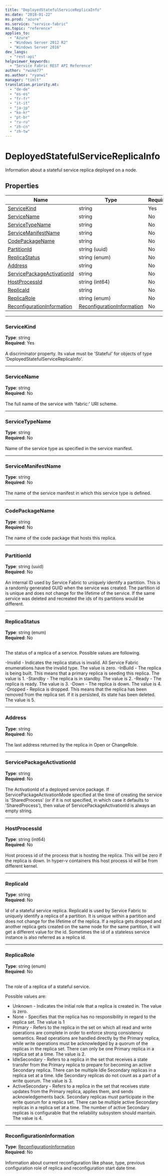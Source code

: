 ```yaml
---
title: "DeployedStatefulServiceReplicaInfo"
ms.date: "2018-01-22"
ms.prod: "azure"
ms.service: "service-fabric"
ms.topic: "reference"
applies_to: 
  - "Azure"
  - "Windows Server 2012 R2"
  - "Windows Server 2016"
dev_langs: 
  - "rest-api"
helpviewer_keywords: 
  - "Service Fabric REST API Reference"
author: "rwike77"
ms.author: "ryanwi"
manager: "timlt"
translation.priority.mt: 
  - "de-de"
  - "es-es"
  - "fr-fr"
  - "it-it"
  - "ja-jp"
  - "ko-kr"
  - "pt-br"
  - "ru-ru"
  - "zh-cn"
  - "zh-tw"
---
```

# DeployedStatefulServiceReplicaInfo

Information about a stateful service replica deployed on a node.

## Properties
| Name | Type | Required |
| --- | --- | --- |
| [ServiceKind](#servicekind) | string | Yes |
| [ServiceName](#servicename) | string | No |
| [ServiceTypeName](#servicetypename) | string | No |
| [ServiceManifestName](#servicemanifestname) | string | No |
| [CodePackageName](#codepackagename) | string | No |
| [PartitionId](#partitionid) | string (uuid) | No |
| [ReplicaStatus](#replicastatus) | string (enum) | No |
| [Address](#address) | string | No |
| [ServicePackageActivationId](#servicepackageactivationid) | string | No |
| [HostProcessId](#hostprocessid) | string (int64) | No |
| [ReplicaId](#replicaid) | string | No |
| [ReplicaRole](#replicarole) | string (enum) | No |
| [ReconfigurationInformation](#reconfigurationinformation) | [ReconfigurationInformation](sfclient-model-reconfigurationinformation.md) | No |

____
### ServiceKind
__Type__: string <br/>
__Required__: Yes <br/>
<br/>
A discriminator property. Its value must be 'Stateful' for objects of type 'DeployedStatefulServiceReplicaInfo'.

____
### ServiceName
__Type__: string <br/>
__Required__: No<br/>
<br/>
The full name of the service with 'fabric:' URI scheme.

____
### ServiceTypeName
__Type__: string <br/>
__Required__: No<br/>
<br/>
Name of the service type as specified in the service manifest.

____
### ServiceManifestName
__Type__: string <br/>
__Required__: No<br/>
<br/>
The name of the service manifest in which this service type is defined.

____
### CodePackageName
__Type__: string <br/>
__Required__: No<br/>
<br/>
The name of the code package that hosts this replica.

____
### PartitionId
__Type__: string (uuid) <br/>
__Required__: No<br/>
<br/>
An internal ID used by Service Fabric to uniquely identify a partition. This is a randomly generated GUID when the service was created. The partition id is unique and does not change for the lifetime of the service. If the same service was deleted and recreated the ids of its partitions would be different.

____
### ReplicaStatus
__Type__: string (enum) <br/>
__Required__: No<br/>
<br/>


The status of a replica of a service. Possible values are following.

  -Invalid - Indicates the replica status is invalid. All Service Fabric enumerations have the invalid type. The value is zero.
  -InBuild - The replica is being built. This means that a primary replica is seeding this replica. The value is 1.
  -Standby - The replica is in standby. The value is 2.
  -Ready - The replica is ready. The value is 3.
  -Down - The replica is down. The value is 4.
  -Dropped - Replica is dropped. This means that the replica has been removed from the replica set. If it is persisted, its state has been deleted. The value is 5.



____
### Address
__Type__: string <br/>
__Required__: No<br/>
<br/>
The last address returned by the replica in Open or ChangeRole.

____
### ServicePackageActivationId
__Type__: string <br/>
__Required__: No<br/>
<br/>
The ActivationId of a deployed service package. If ServicePackageActivationMode specified at the time of creating the service
is 'SharedProcess' (or if it is not specified, in which case it defaults to 'SharedProcess'), then value of ServicePackageActivationId
is always an empty string.


____
### HostProcessId
__Type__: string (int64) <br/>
__Required__: No<br/>
<br/>
Host process id of the process that is hosting the replica. This will be zero if the replica is down. In hyper-v containers this host process id will be from different kernel.

____
### ReplicaId
__Type__: string <br/>
__Required__: No<br/>
<br/>
Id of a stateful service replica. ReplicaId is used by Service Fabric to uniquely identify a replica of a partition. It is unique within a partition and does not change for the lifetime of the replica. If a replica gets dropped and another replica gets created on the same node for the same partition, it will get a different value for the id. Sometimes the id of a stateless service instance is also referred as a replica id.

____
### ReplicaRole
__Type__: string (enum) <br/>
__Required__: No<br/>
<br/>


The role of a replica of a stateful service.

Possible values are: 

  - Unknown - Indicates the initial role that a replica is created in. The value is zero.
  - None - Specifies that the replica has no responsibility in regard to the replica set. The value is 1
  - Primary - Refers to the replica in the set on which all read and write operations are complete in order to enforce strong consistency semantics. Read operations are handled directly by the Primary replica, while write operations must be acknowledged by a quorum of the replicas in the replica set. There can only be one Primary replica in a replica set at a time. The value is 2.
  - IdleSecondary - Refers to a replica in the set that receives a state transfer from the Primary replica to prepare for becoming an active Secondary replica. There can be multiple Idle Secondary replicas in a replica set at a time. Idle Secondary replicas do not count as a part of a write quorum. The value is 3.
  - ActiveSecondary - Refers to a replica in the set that receives state updates from the Primary replica, applies them, and sends acknowledgements back. Secondary replicas must participate in the write quorum for a replica set. There can be multiple active Secondary replicas in a replica set at a time. The number of active Secondary replicas is configurable that the reliability subsystem should maintain. The value is 4.



____
### ReconfigurationInformation
__Type__: [ReconfigurationInformation](sfclient-model-reconfigurationinformation.md) <br/>
__Required__: No<br/>
<br/>
Information about current reconfiguration like phase, type, previous configuration role of replica and reconfiguration start date time.
